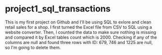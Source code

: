 # project1_sql_transactions
This is my first project on Github and I'll be using SQL to exlore and clean retail sales for a shop.
I first turned the Excel file from CSV to SQL using a website converter. Then, I counted the data to make sure nothing is missing and compared it by Excel tables count which is 2000.
Checking if any of the columns are null and found three rows with ID: 679, 746 and 1225 are null, so I'm going to delete them.
